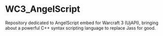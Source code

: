 # WC3_AngelScript
Repository dedicated to AngelScript embed for Warcraft 3 (UjAPI), bringing about a powerful C++ syntax scripting language to replace Jass for good.
